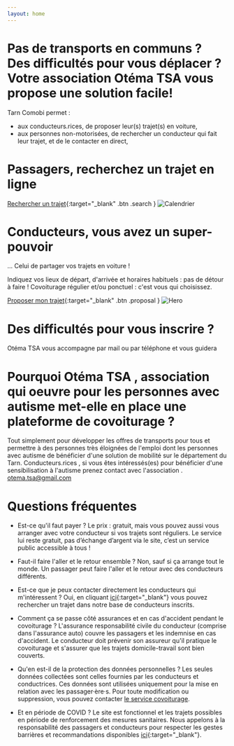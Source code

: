 ```yaml
---
layout: home
---
```

# Pas de transports en communs ? Des difficultés pour vous déplacer ? Votre association Otéma TSA vous propose une solution facile!  
 Tarn Comobi permet :
  - aux conducteurs.rices, de proposer leur(s) trajet(s) en voiture,
  - aux personnes non-motorisées, de rechercher un conducteur qui fait leur trajet, et de le contacter en direct,
   
# Passagers, recherchez un trajet en ligne

[Rechercher un trajet](/recherche){:target="_blank" .btn .search }
![Calendrier](/assets/images/calendrier.png)

# Conducteurs, vous avez un super-pouvoir
... Celui de partager vos trajets en voiture !

Indiquez vos lieux de départ, d'arrivée et horaires habituels : pas de détour à faire ! Covoiturage régulier et/ou ponctuel : c'est vous qui choisissez.

[Proposer mon trajet](https://docs.google.com/forms/d/e/1FAIpQLSfirgGZ4B_OnP3oe9q_CxMi3Lm5hpCyk_GSIdm9wtizvq3RMA/viewform){:target="_blank" .btn .proposal }
![Hero](/assets/images/hero.png)

# Des difficultés pour vous inscrire ?
Otéma TSA vous accompagne par mail ou par téléphone et vous guidera 

# Pourquoi Otéma TSA , association qui oeuvre pour les personnes avec autisme  met-elle en place une plateforme de covoiturage ?
Tout simplement pour développer les offres de transports pour tous et permettre à des personnes très éloignées de l'emploi dont les personnes avec autisme de bénéficier d'une solution de mobilité sur le département du Tarn. Conducteurs.rices , si vous êtes intéressés(es) pour bénéficier d'une sensibilisation à l'autisme prenez contact avec l'association .  otema.tsa@gmail.com

<!-- section -->
# Questions fréquentes

- Est-ce qu'il faut payer ?
Le prix : gratuit, mais vous pouvez aussi vous arranger avec votre conducteur si vos trajets sont réguliers. Le service lui reste gratuit, pas d’échange d’argent via le site, c’est un service public accessible à tous !

- Faut-il faire l'aller et le retour ensemble ?
Non, sauf si ça arrange tout le monde. Un passager peut faire
l'aller et le retour avec des conducteurs différents.

-  Est-ce que je peux contacter directement les conducteurs qui m'intéressent ?
Oui, en cliquant [ici](/recherche){:target="_blank"} vous pouvez
rechercher un trajet dans notre base de conducteurs inscrits.

- Comment ça se passe côté assurances et en cas d'accident pendant le covoiturage ?
L'assurance responsabilité civile du conducteur (comprise dans l'assurance auto) couvre les passagers et les indemnise en cas d'accident. Le conducteur doit prévenir son assureur qu'il pratique le covoiturage et s'assurer que les trajets domicile-travail sont bien couverts.

- Qu'en est-il de la protection des données personnelles ?
Les seules données collectées sont celles fournies par les conducteurs et conductrices.
Ces données sont utilisées uniquement pour la mise en relation avec les passager·ère·s.
Pour toute modification ou suppression, vous pouvez contacter [le service covoiturage](mailto:tarn.comobi@gmail.com).

- Et en période de COVID ?
Le site est fonctionnel et les trajets possibles en période de renforcement des mesures sanitaires. Nous appelons à la responsabilité des passagers et conducteurs pour respecter les gestes barrières et recommandations disponibles [ici](https://www.gouvernement.fr/sites/default/files/affiche_mesures_barrieres_covoiturage.pdf){:target="_blank"}.

